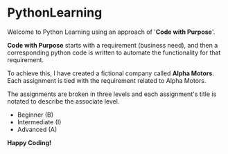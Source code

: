 # PythonLearning

Welcome to Python Learning using an approach of '**Code with Purpose**'. 

**Code with Purpose** starts with a requirement (business need), and then a corresponding python code is written to automate the functionality for that requirement.

To achieve this, I have created a fictional company called **Alpha Motors**. Each assignment is tied with the requirement related to Alpha Motors. 

The assignments are broken in three levels and each assignment's title is notated to describe the associate level.
- Beginner (B)
- Intermediate (I) 
- Advanced (A)

**Happy Coding!**



